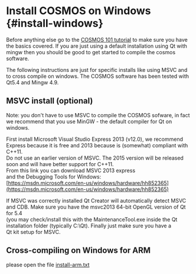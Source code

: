 # Install COSMOS on Windows {#install-windows}

Before anything else go to the [COSMOS 101 tutorial](https://bitbucket.org/cosmos/tutorial/) to make sure you have the basics covered. If you are just using a default installation using Qt with mingw then you should be good to get started to compile the cosmos software.

The following instructions are just for specific installs like using MSVC and to cross compile on windows. The COSMOS software has been tested with Qt5.4 and Mingw 4.9.

## MSVC install \(optional\)

Note: you don't have to use MSVC to compile the COSMOS sofware, in fact we recommend that you use MinGW - the default compiler for Qt on windows.

First install Microsoft Visual Studio Express 2013 \(v12.0\), we recommend  
Express because it is free and 2013 because is \(somewhat\) compliant with C++11.   
Do not use an earlier version of MSVC. The 2015 version will be released soon and will have better support for C++11.   
From this link you can download MSVC 2013 express   
and the Debugging Tools for Windows:   
[https://msdn.microsoft.com/en-us/windows/hardware/hh852365](https://msdn.microsoft.com/en-us/windows/hardware/hh852365)

If MSVC was correctly installed Qt Creator will automatically detect MSVC   
and CDB. Make sure you have the msvc2013 64-bit OpenGL version of Qt for 5.4   
\(you may check/install this with the MaintenanceTool.exe inside the Qt   
installation folder \(typically C:\Qt\). Finally just make sure you have a   
Qt kit setup for MSVC.

## Cross-compiling on Windows for ARM

please open the file [install-arm.txt](https://bitbucket.org/cosmos/core/src/master/tutorials/install/linux_arm.md)


